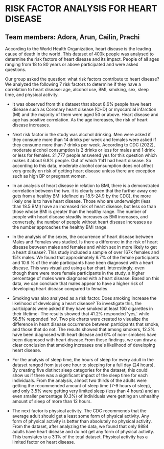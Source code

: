 # RISK FACTOR ANALYSIS FOR HEART DISEASE

## Team members: Adora, Arun, Cailin, Prachi 


According to the World Health Organization, heart disease is the leading cause of death in the world. This dataset of 400k people was analysed to determine the risk factors of heart disease and its impact. People of all ages ranging from 18 to 80 years or above participated and were asked questions.

Our group asked the question: what risk factors contribute to heart disease? We analyzed the following 7 risk factors to determine if they have a correlation to heart disease: age, alcohol use, BMI, smoking, sex, sleep time, and physical activity. 

- It was observed from this dataset that about 8.6% people have heart disease such as Coronary heart disease (CHD) or myocardial infarction (MI) and the majority of them were aged 50 or above. Heart disease and age has positive correlation. As the age increases, the risk of heart disease increases.

- Next risk factor in the study was alcohol drinking. Men were asked if they consume more than 14 drinks per week and females were asked if they consume more than 7 drinks per week. According to CDC (2022), moderate alcohol consumption is 2 drinks or less for males and 1 drink or less for females. 21,777 people answered yes for this question which makes it about 6.8% people. Out of which 1141 had heart disease. So according to this data, moderate alcohol consumption does not affect very greatly on risk of getting heart disease unless there are exception such as high BP or pregnant women.

- In an analysis of heart disease in relation to BMI, there is a demonstrated correlation between the two. it is clearly seen that the further away one gets from a healthy BMI (defined as 18.5-24.9 by the CDC), the more likely one is to have heart disease. Those who are underweight (less than 18.5 BMI) have an increased risk of heart disease, but less so than those whose BMI is greater than the healthy range. The number of people with heart disease steadily increases as BMI increases, and conversely, the number of people without heart disease increases as the number approaches the healthy BMI range.

- In the analysis of the sexes, the occurrence of heart disease between Males and Females was studied. Is there a difference in the risk of heart disease between males and females and which sex in more likely to get a heart disease?. This study included a sample of over 167k females and 151k males. We found that approximately 6.7% of the female participants and 10.6 % of the male participants have been diagnosed with a heart disease. This was visualized using a bar chart. Interestingly, even though there were more female participants in the study, a higher percentage of males were diagnosed with a heart disease. Based on this data, we can conclude that males appear to have a higher risk of developing heart disease compared to females.

- Smoking was also analyzed as a risk factor. Does smoking increase the likelihood of developing a heart disease? To investigate this, the participants were asked if they have smoked at least 100 cigarettes in their lifetime- The results showed that 41.2% responded 'yes,' while 58.5% responded 'no'. Two pie charts were created to visualize the difference in heart disease occurrence between participants that smoke, and those that do not. The results showed that among smokers,  12.2%  have been diagnosed with heart disease and 6% of non- smokers have been diagnosed with heart disease.From these findings, we can draw a clear conclusion that smoking increases one's likelihood of developing heart disease.

- For the analysis of sleep time, the hours of sleep for every adult in the dataset ranged from just one hour to sleeping for a full day (24 hours). By creating five distinct sleep categories for the dataset, this could show us if there was a significant impact of the sleep time for each individuals. From the analysis, almost two thirds of the adults were getting the recommended amount of sleep time (7-9 hours of sleep), and only 3.5% were getting very limited sleep (less than 4 hours) and an even smaller percentage (0.3%) of individuals were getting an unhealthy amount of sleep of more than 12 hours.

- The next factor is physical activity. The CDC recommends that the average adult should get a least some form of physical activity. Any form of physical activity is better than absolutely no physical activity. From the dataset, after analyzing the data, we found that only 9884 adults have heart disease and do not get any form of physical activity. This translates to a 3.1% of the total dataset. Physical activity has a limited factor on heart disease.
